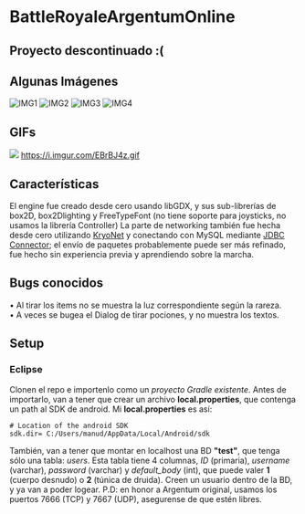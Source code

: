 # BattleRoyaleArgentumOnline
## Proyecto descontinuado :(
## Algunas Imágenes
![IMG1](https://i.imgur.com/xROUsFW.png)
![IMG2](https://i.imgur.com/4kCAmx8.png)
![IMG3](https://i.imgur.com/wbSfWC5.png)
![IMG4](https://i.imgur.com/F0DdoSB.png)

## GIFs
![](https://i.imgur.com/EBrBJ4z.gif)
https://i.imgur.com/EBrBJ4z.gif

## Características
El engine fue creado desde cero usando libGDX, y sus sub-librerías de box2D, box2Dlighting y FreeTypeFont (no tiene soporte para joysticks, no usamos la librería Controller)
La parte de networking también fue hecha desde cero utilizando [KryoNet](https://github.com/EsotericSoftware/kryonet) y conectando con MySQL mediante [JDBC Connector](https://dev.mysql.com/downloads/connector/j/5.1.html); el envío de paquetes probablemente puede ser más refinado, fue hecho sin experiencia previa y aprendiendo sobre la marcha.

## Bugs conocidos
• Al tirar los items no se muestra la luz correspondiente según la rareza.<br>
• A veces se bugea el Dialog de tirar pociones, y no muestra los textos.

## Setup
### Eclipse
Clonen el repo e importenlo como un *proyecto Gradle existente*. Antes de importarlo, van a tener que crear un archivo **local.properties**, que contenga un path al SDK de android.
Mi **local.properties** es así:

    # Location of the android SDK
    sdk.dir= C:/Users/manud/AppData/Local/Android/sdk

También, van a tener que montar en localhost una BD **"test"**, que tenga sólo una tabla: *users*. Esta tabla tiene 4 columnas, *ID* (primaria), *username* (varchar), *password* (varchar) y *default_body* (int), que puede valer **1** (cuerpo desnudo) o **2** (túnica de druida).
Creen un usuario dentro de la BD, y ya van a poder logear.
P.D: en honor a Argentum original, usamos los puertos 7666 (TCP) y 7667 (UDP), asegurense de que estén libres.


